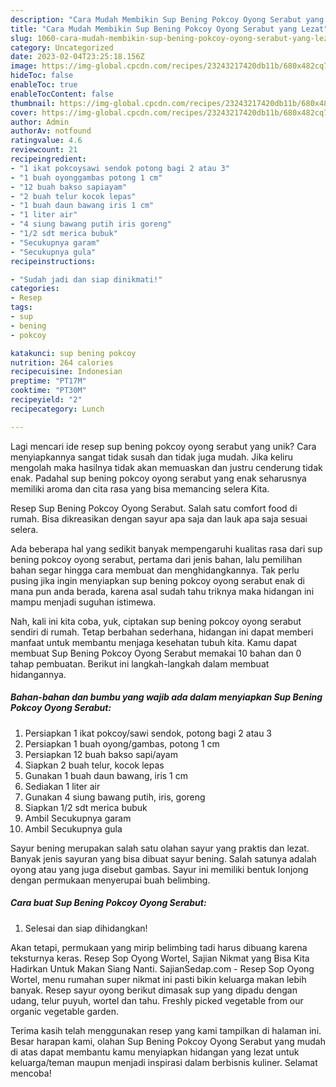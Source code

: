 ```yaml
---
description: "Cara Mudah Membikin Sup Bening Pokcoy Oyong Serabut yang Lezat"
title: "Cara Mudah Membikin Sup Bening Pokcoy Oyong Serabut yang Lezat"
slug: 1060-cara-mudah-membikin-sup-bening-pokcoy-oyong-serabut-yang-lezat
category: Uncategorized
date: 2023-02-04T23:25:18.156Z
image: https://img-global.cpcdn.com/recipes/23243217420db11b/680x482cq70/sup-bening-pokcoy-oyong-serabut-foto-resep-utama.jpg
hideToc: false
enableToc: true
enableTocContent: false
thumbnail: https://img-global.cpcdn.com/recipes/23243217420db11b/680x482cq70/sup-bening-pokcoy-oyong-serabut-foto-resep-utama.jpg
cover: https://img-global.cpcdn.com/recipes/23243217420db11b/680x482cq70/sup-bening-pokcoy-oyong-serabut-foto-resep-utama.jpg
author: Admin
authorAv: notfound
ratingvalue: 4.6
reviewcount: 21
recipeingredient:
- "1 ikat pokcoysawi sendok potong bagi 2 atau 3"
- "1 buah oyonggambas potong 1 cm"
- "12 buah bakso sapiayam"
- "2 buah telur kocok lepas"
- "1 buah daun bawang iris 1 cm"
- "1 liter air"
- "4 siung bawang putih iris goreng"
- "1/2 sdt merica bubuk"
- "Secukupnya garam"
- "Secukupnya gula"
recipeinstructions:

- "Sudah jadi dan siap dinikmati!"
categories:
- Resep
tags:
- sup
- bening
- pokcoy

katakunci: sup bening pokcoy 
nutrition: 264 calories
recipecuisine: Indonesian
preptime: "PT17M"
cooktime: "PT30M"
recipeyield: "2"
recipecategory: Lunch

---
```





Lagi mencari ide resep sup bening pokcoy oyong serabut yang unik? Cara menyiapkannya sangat tidak susah dan tidak juga mudah. Jika keliru mengolah maka hasilnya tidak akan memuaskan dan justru cenderung tidak enak. Padahal sup bening pokcoy oyong serabut yang enak seharusnya memiliki aroma dan cita rasa yang bisa memancing selera Kita.





Resep Sup Bening Pokcoy Oyong Serabut. Salah satu comfort food di rumah. Bisa dikreasikan dengan sayur apa saja dan lauk apa saja sesuai selera.

Ada beberapa hal yang sedikit banyak mempengaruhi kualitas rasa dari sup bening pokcoy oyong serabut, pertama dari jenis bahan, lalu pemilihan bahan segar hingga cara membuat dan menghidangkannya. Tak perlu pusing jika ingin menyiapkan sup bening pokcoy oyong serabut enak di mana pun anda berada, karena asal sudah tahu triknya maka hidangan ini mampu menjadi suguhan istimewa.






Nah, kali ini kita coba, yuk, ciptakan sup bening pokcoy oyong serabut sendiri di rumah. Tetap berbahan sederhana, hidangan ini dapat memberi manfaat untuk membantu menjaga kesehatan tubuh kita. Kamu dapat membuat Sup Bening Pokcoy Oyong Serabut memakai 10 bahan dan 0 tahap pembuatan. Berikut ini langkah-langkah dalam membuat hidangannya.

<!--inarticleads1-->

##### Bahan-bahan dan bumbu yang wajib ada dalam menyiapkan Sup Bening Pokcoy Oyong Serabut:

1. Persiapkan 1 ikat pokcoy/sawi sendok, potong bagi 2 atau 3
1. Persiapkan 1 buah oyong/gambas, potong 1 cm
1. Persiapkan 12 buah bakso sapi/ayam
1. Siapkan 2 buah telur, kocok lepas
1. Gunakan 1 buah daun bawang, iris 1 cm
1. Sediakan 1 liter air
1. Gunakan 4 siung bawang putih, iris, goreng
1. Siapkan 1/2 sdt merica bubuk
1. Ambil Secukupnya garam
1. Ambil Secukupnya gula


Sayur bening merupakan salah satu olahan sayur yang praktis dan lezat. Banyak jenis sayuran yang bisa dibuat sayur bening. Salah satunya adalah oyong atau yang juga disebut gambas. Sayur ini memiliki bentuk lonjong dengan permukaan menyerupai buah belimbing. 

<!--inarticleads2-->

##### Cara buat Sup Bening Pokcoy Oyong Serabut:


1. Selesai dan siap dihidangkan!

Akan tetapi, permukaan yang mirip belimbing tadi harus dibuang karena teksturnya keras. Resep Sop Oyong Wortel, Sajian Nikmat yang Bisa Kita Hadirkan Untuk Makan Siang Nanti. SajianSedap.com - Resep Sop Oyong Wortel, menu rumahan super nikmat ini pasti bikin keluarga makan lebih banyak. Resep sayur oyong berikut dimasak sup yang dipadu dengan udang, telur puyuh, wortel dan tahu. Freshly picked vegetable from our organic vegetable garden. 

Terima kasih telah menggunakan resep yang kami tampilkan di halaman ini. Besar harapan kami, olahan Sup Bening Pokcoy Oyong Serabut yang mudah di atas dapat membantu kamu menyiapkan hidangan yang lezat untuk keluarga/teman maupun menjadi inspirasi dalam berbisnis kuliner. Selamat mencoba!
